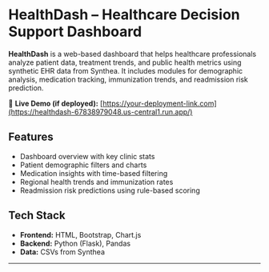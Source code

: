 # HealthDash – Healthcare Decision Support Dashboard

**HealthDash** is a web-based dashboard that helps healthcare professionals analyze patient data, treatment trends, and public health metrics using synthetic EHR data from Synthea. It includes modules for demographic analysis, medication tracking, immunization trends, and readmission risk prediction.

🔗 **Live Demo (if deployed):** [https://your-deployment-link.com](https://healthdash-67838979048.us-central1.run.app/)  

## Features
- Dashboard overview with key clinic stats
- Patient demographic filters and charts
- Medication insights with time-based filtering
- Regional health trends and immunization rates
- Readmission risk predictions using rule-based scoring

## Tech Stack
- **Frontend:** HTML, Bootstrap, Chart.js  
- **Backend:** Python (Flask), Pandas  
- **Data:** CSVs from Synthea

---

